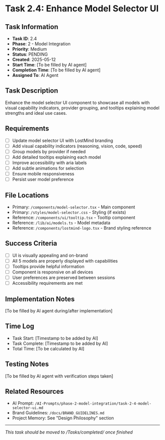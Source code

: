 # Task 2.4: Enhance Model Selector UI

## Task Information
- **Task ID**: 2.4
- **Phase**: 2 - Model Integration
- **Priority**: Medium
- **Status**: PENDING
- **Created**: 2025-05-12
- **Start Time**: [To be filled by AI agent]
- **Completion Time**: [To be filled by AI agent]
- **Assigned To**: AI Agent

## Task Description
Enhance the model selector UI component to showcase all models with visual capability indicators, provider grouping, and tooltips explaining model strengths and ideal use cases.

## Requirements
- [ ] Update model selector UI with LostMind branding
- [ ] Add visual capability indicators (reasoning, vision, code, speed)
- [ ] Group models by provider if needed
- [ ] Add detailed tooltips explaining each model
- [ ] Improve accessibility with aria labels
- [ ] Add subtle animations for selection
- [ ] Ensure mobile responsiveness
- [ ] Persist user model preference

## File Locations
- Primary: `/components/model-selector.tsx` - Main component
- Primary: `/styles/model-selector.css` - Styling (if exists)
- Reference: `/components/ui/tooltip.tsx` - Tooltip component
- Reference: `/lib/ai/models.ts` - Model metadata
- Reference: `/components/lostmind-logo.tsx` - Brand styling reference

## Success Criteria
- [ ] UI is visually appealing and on-brand
- [ ] All 5 models are properly displayed with capabilities
- [ ] Tooltips provide helpful information
- [ ] Component is responsive on all devices
- [ ] User preferences are preserved between sessions
- [ ] Accessibility requirements are met

## Implementation Notes
[To be filled by AI agent during/after implementation]

## Time Log
- Task Start: [Timestamp to be added by AI]
- Task Complete: [Timestamp to be added by AI]
- Total Time: [To be calculated by AI]

## Testing Notes
[To be filled by AI agent with verification steps taken]

## Related Resources
- AI Prompt: `/AI-Prompts/phase-2-model-integration/task-2-4-model-selector-ui.md`
- Brand Guidelines: `/docs/BRAND_GUIDELINES.md`
- Project Memory: See "Design Philosophy" section

---
*This task should be moved to /Tasks/completed/ once finished*